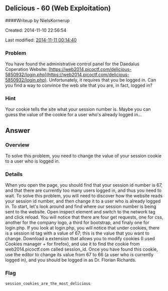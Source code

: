 ## Delicious - 60 (Web Exploitation)
####Writeup by NielsKornerup

Created: 2014-11-10 22:56:54

Last modified: [2014-11-11 00:14:40](https://github.com/Oksisane/PicoCTF-2014-Writeups/commits/master/web_exploitation/Delicious.md)



### Problem

You have found the administrative control panel for the Daedalus Coperation Website: [https://web2014.picoctf.com/delicious-5850932/login.php](https://web2014.picoctf.com/delicious-5850932/login.php). Unfortunately, it requires that you be logged in. Can you find a way to convince the web site that you are, in fact, logged in? 

### Hint

Your cookie tells the site what your session number is. Maybe you can guess the value of the cookie for a user who's already logged in... 

## Answer


### Overview

To solve this problem, you need to change the value of your session cookie to a user who is logged in.

### Details

When you open the page, you should find that your session id number is 67, and that there are currently too many users logged in, and thus you need to wait. To solve this problem, you will need to discover how the website reads your session id number, and then change it to a user who is already logged in. To start, let's look around and find where our session number is being sent to the website. Open inspect element and switch to the network tag and click reload. You will notice that there are four get requests, one for css, another for the company logo, a third for bootstrap, and finaly one for login.php. If you look at login.php, you will notice that under cookies, there is a session id tag with a value of 67; this is the value that you want to change. Download a extension that allows you to modify cookies (I used Cookies manager + for firefox), and use it to find the cookie from web2014.picoctf.com called session_id. Once you have found this cookie, use the editor to change its value from 67 to 66 (a user who is currently logged in), and you should be logged in as Dr. Florian Richards.

### Flag
    session_cookies_are_the_most_delicious
